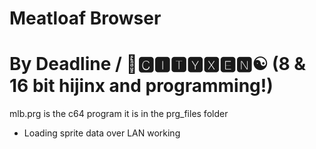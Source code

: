 # Meatloaf Browser

# By Deadline / 🌆🅲🅸🆃🆈🆇🅴🅽☯️ (8 & 16 bit hijinx and programming!)

mlb.prg is the c64 program it is in the prg_files folder

- Loading sprite data over LAN working
